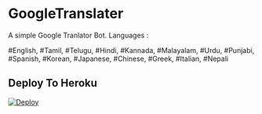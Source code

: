 # GoogleTranslater

A simple Google Tranlator Bot. Languages :

#English, #Tamil, #Telugu, #Hindi, #Kannada, #Malayalam, #Urdu, #Punjabi, #Spanish, #Korean, #Japanese, #Chinese, #Greek, #Italian, #Nepali


## Deploy To Heroku

[![Deploy](https://www.herokucdn.com/deploy/button.svg)](https://heroku.com/deploy?template=https://github.com/BXBots/GoogleTranslaterTG)
